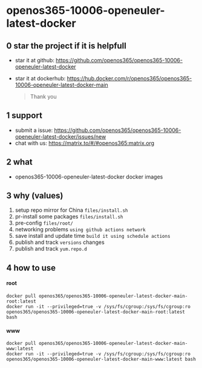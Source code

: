 # openos365-10006-openeuler-latest-docker

## 0 star the project if it is helpfull

* star it at github: https://github.com/openos365/openos365-10006-openeuler-latest-docker
* star it at dockerhub: https://hub.docker.com/r/openos365/openos365-10006-openeuler-latest-docker-main

  > Thank you

## 1 support

* submit a issue: https://github.com/openos365/openos365-10006-openeuler-latest-docker/issues/new
* chat with us: https://matrix.to/#/#openos365:matrix.org

## 2 what

* openos365-10006-openeuler-latest-docker docker images
  
## 3 why (values)

1. setup repo mirror for China `files/install.sh`
1. pr-install some packages `files/install.sh`
1. pre-config `files/root/`
1. networking problems `using github actions network`
1. save install and update time `build it using schedule actions`
1. publish and track `versions` changes
1. publish and track `yum.repo.d`

## 4 how to use

#### root
```
docker pull openos365/openos365-10006-openeuler-latest-docker-main-root:latest
docker run -it --privileged=true -v /sys/fs/cgroup:/sys/fs/cgroup:ro openos365/openos365-10006-openeuler-latest-docker-main-root:latest bash
```
#### www

```
docker pull openos365/openos365-10006-openeuler-latest-docker-main-www:latest
docker run -it --privileged=true -v /sys/fs/cgroup:/sys/fs/cgroup:ro openos365/openos365-10006-openeuler-latest-docker-main-www:latest bash
```
